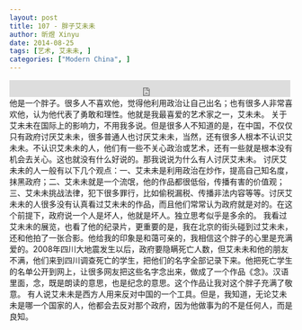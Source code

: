 ```yaml
---
layout: post
title: 107 - 胖子艾未未
author: 昕煜 Xinyu
date: 2014-08-25
tags: [艺术, 艾未未, ]
categories: ["Modern China", ]
---
```


<iframe src="https://archive.org/embed/slowchinese_201909/Slow_Chinese_107.mp3" width="500" height="30" frameborder="0" webkitallowfullscreen="true" mozallowfullscreen="true" allowfullscreen></iframe>
他是一个胖子。很多人不喜欢他，觉得他利用政治让自己出名；也有很多人非常喜欢他，认为他代表了勇敢和理性。他就是我最喜爱的艺术家之一，艾未未。
关于艾未未在国际上的影响力，不用我多说。但是很多人不知道的是，在中国，不仅仅只有政府讨厌艾未未，很多普通人也讨厌艾未未，当然，还有很多人根本不认识艾未未。不认识艾未未的人，他们有一些不关心政治或艺术，还有一些就是根本没有机会去关心。这也就没有什么好说的。那我说说为什么有人讨厌艾未未。
讨厌艾未未的人一般有以下几个观点：一、艾未未是利用政治在炒作，提高自己知名度，抹黑政府；二、艾未未就是一个流氓，他的作品都很低俗，传播有害的价值观；三、艾未未挑战法律，犯下很多罪行，比如偷税漏税、传播非法内容等等。讨厌艾未未的人很多没有认真看过艾未未的作品，而且他们常常认为政府就是对的。在这个前提下，政府说一个人是坏人，他就是坏人。独立思考似乎是多余的。
我看过艾未未的展览，也看了他的纪录片，更重要的是，我在北京的街头碰到过艾未未，还和他拍了一张合影。他给我的印象是和蔼可亲的，我相信这个胖子的心里是充满爱的。2008年四川大地震发生以后，政府要隐瞒死亡人数，但艾未未和他的朋友不满，他们来到四川调查死亡的学生，把他们的名字全部记录下来。他把死亡学生的名单公开到网上，让很多网友把这些名字念出来，做成了一个作品《念》。汉语里面，念，既是朗读的意思，也是纪念的意思。这个作品让我对这个胖子充满了敬意。
有人说艾未未是西方人用来反对中国的一个工具。但是，我知道，无论艾未未是哪一个国家的人，他都会去反对那个政府，因为他做事为的不是任何人，而是良知。
